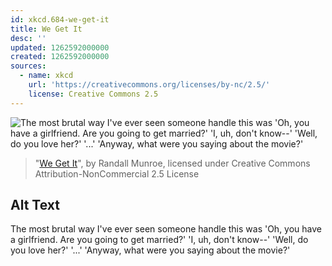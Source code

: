 ```yaml
---
id: xkcd.684-we-get-it
title: We Get It
desc: ''
updated: 1262592000000
created: 1262592000000
sources:
  - name: xkcd
    url: 'https://creativecommons.org/licenses/by-nc/2.5/'
    license: Creative Commons 2.5
---
```

![The most brutal way I've ever seen someone handle this was 'Oh, you have a girlfriend. Are you going to get married?'  'I, uh, don't know--' 'Well, do you love her?' '...' 'Anyway, what were you saying about the movie?'](https://imgs.xkcd.com/comics/we_get_it.png)
> "[We Get It](https://xkcd.com/684/)", by Randall Munroe, licensed under Creative Commons Attribution-NonCommercial 2.5 License

## Alt Text
The most brutal way I've ever seen someone handle this was 'Oh, you have a girlfriend. Are you going to get married?'  'I, uh, don't know--' 'Well, do you love her?' '...' 'Anyway, what were you saying about the movie?'
